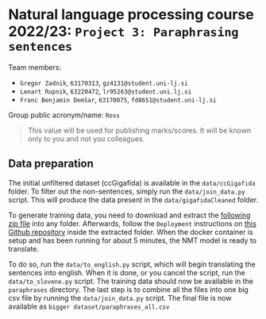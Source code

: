 # Natural language processing course 2022/23: `Project 3: Paraphrasing sentences`

Team members:

* `Gregor Zadnik`, `63170313`, `gz4131@student.uni-lj.si`
* `Lenart Rupnik`, `63220472`, `lr95263@student.uni.lj.si`
* `Franc Benjamin Demšar`, `63170075`, `fd8651@student.uni-lj.si`

Group public acronym/name: `Ross`

> This value will be used for publishing marks/scores. It will be known only to you and not you colleagues.

## Data preparation

The initial unfiltered dataset (ccGigafida) is available in the `data/ccGigafida` folder. To filter out the non-sentences, simply run the `data/join_data.py` script.
This will produce the data present in the `data/gigafidaCleaned` folder.

To generate training data, you need to download and extract the [following zip file](https://drive.google.com/file/d/1VoHoFJv52mxa9Ebr7-vjEXtufiRLoyBp/view?usp=sharing) into any folder. Afterwards, follow the `Deployment` instructions on [this Github repository](https://github.com/clarinsi/Slovene_NMT) inside the extracted folder. When the docker container is setup and has been running for about 5 minutes, the NMT model is ready to translate.

To do so, run the `data/to_english.py` script, which will begin translating the sentences into english. When it is done, or you cancel the script, run the `data/to_slovene.py` script. The training data should now be available in the `paraphrases` directory. The last step is to combine all the files into one big csv file by running the `data/join_data.py` script. The final file is now available as `bigger dataset/paraphrases_all.csv`
